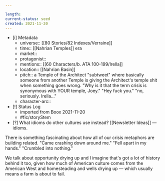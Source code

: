 ```yaml
---

length:
current-status: seed
created: 2021-11-20
---
```


- [i] Metadata
	- universe:: [[80 Stories/82 Indexes/Verraine]]
	- time:: [[Nahrian Temples]] era
	- market::
	- protagonist:: 
	- mentions:: [[60 Characters/b. ATA 100-199/Irella]]
	- location:: [[Nahrian Basin]]
	- pitch:: a Temple of the Architect "subtweet" where basically someone from another Temple is giving the Architect's temple shit when something goes wrong. "Why is it that the term crisis is synonymous with YOUR temple, Joey." "Hey fuck you." "no, seriously. Irella..."
	- character-arc::
- [!] Status Log
	- imported from Boox 2021-11-20
	- #fic/storyStem 
- [?] What idioms do other cultures use instead? [[Newsletter Ideas]] — idioms. 


There is something fascinating about how all of our crisis metaphors are building related. "Came crashing down around me." "Fell apart in my hands." "Crumbled into nothing." 

We talk about opportunity drying up and I imagine that's got a lot of history behind it too, given how much of American culture comes from the American West and homesteading and wells drying up — which usually means a farm is about to fail. 

